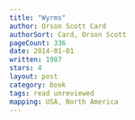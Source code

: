 ```yaml
---
title: "Wyrms"
author: Orson Scott Card
authorSort: Card, Orson Scott
pageCount: 336
date: 2014-01-01
written: 1987
stars: 4
layout: post
category: book
tags: read unreviewed
mapping: USA, North America
---
```

